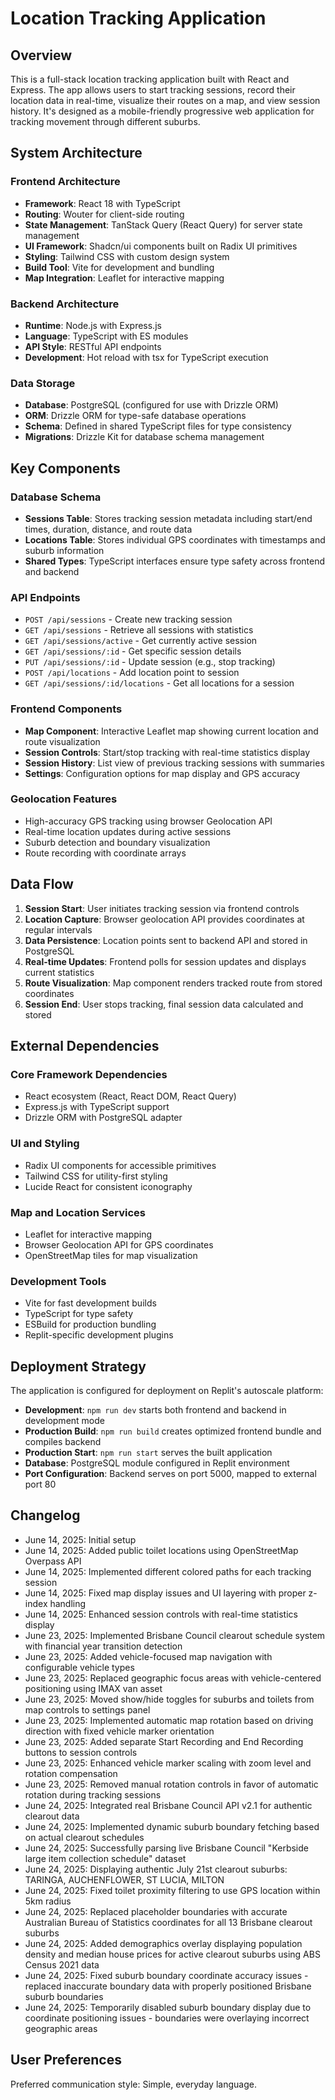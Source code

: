 # Location Tracking Application

## Overview

This is a full-stack location tracking application built with React and Express. The app allows users to start tracking sessions, record their location data in real-time, visualize their routes on a map, and view session history. It's designed as a mobile-friendly progressive web application for tracking movement through different suburbs.

## System Architecture

### Frontend Architecture
- **Framework**: React 18 with TypeScript
- **Routing**: Wouter for client-side routing
- **State Management**: TanStack Query (React Query) for server state management
- **UI Framework**: Shadcn/ui components built on Radix UI primitives
- **Styling**: Tailwind CSS with custom design system
- **Build Tool**: Vite for development and bundling
- **Map Integration**: Leaflet for interactive mapping

### Backend Architecture
- **Runtime**: Node.js with Express.js
- **Language**: TypeScript with ES modules
- **API Style**: RESTful API endpoints
- **Development**: Hot reload with tsx for TypeScript execution

### Data Storage
- **Database**: PostgreSQL (configured for use with Drizzle ORM)
- **ORM**: Drizzle ORM for type-safe database operations
- **Schema**: Defined in shared TypeScript files for type consistency
- **Migrations**: Drizzle Kit for database schema management

## Key Components

### Database Schema
- **Sessions Table**: Stores tracking session metadata including start/end times, duration, distance, and route data
- **Locations Table**: Stores individual GPS coordinates with timestamps and suburb information
- **Shared Types**: TypeScript interfaces ensure type safety across frontend and backend

### API Endpoints
- `POST /api/sessions` - Create new tracking session
- `GET /api/sessions` - Retrieve all sessions with statistics
- `GET /api/sessions/active` - Get currently active session
- `GET /api/sessions/:id` - Get specific session details
- `PUT /api/sessions/:id` - Update session (e.g., stop tracking)
- `POST /api/locations` - Add location point to session
- `GET /api/sessions/:id/locations` - Get all locations for a session

### Frontend Components
- **Map Component**: Interactive Leaflet map showing current location and route visualization
- **Session Controls**: Start/stop tracking with real-time statistics display
- **Session History**: List view of previous tracking sessions with summaries
- **Settings**: Configuration options for map display and GPS accuracy

### Geolocation Features
- High-accuracy GPS tracking using browser Geolocation API
- Real-time location updates during active sessions
- Suburb detection and boundary visualization
- Route recording with coordinate arrays

## Data Flow

1. **Session Start**: User initiates tracking session via frontend controls
2. **Location Capture**: Browser geolocation API provides coordinates at regular intervals
3. **Data Persistence**: Location points sent to backend API and stored in PostgreSQL
4. **Real-time Updates**: Frontend polls for session updates and displays current statistics
5. **Route Visualization**: Map component renders tracked route from stored coordinates
6. **Session End**: User stops tracking, final session data calculated and stored

## External Dependencies

### Core Framework Dependencies
- React ecosystem (React, React DOM, React Query)
- Express.js with TypeScript support
- Drizzle ORM with PostgreSQL adapter

### UI and Styling
- Radix UI components for accessible primitives
- Tailwind CSS for utility-first styling
- Lucide React for consistent iconography

### Map and Location Services
- Leaflet for interactive mapping
- Browser Geolocation API for GPS coordinates
- OpenStreetMap tiles for map visualization

### Development Tools
- Vite for fast development builds
- TypeScript for type safety
- ESBuild for production bundling
- Replit-specific development plugins

## Deployment Strategy

The application is configured for deployment on Replit's autoscale platform:

- **Development**: `npm run dev` starts both frontend and backend in development mode
- **Production Build**: `npm run build` creates optimized frontend bundle and compiles backend
- **Production Start**: `npm run start` serves the built application
- **Database**: PostgreSQL module configured in Replit environment
- **Port Configuration**: Backend serves on port 5000, mapped to external port 80

## Changelog

- June 14, 2025: Initial setup
- June 14, 2025: Added public toilet locations using OpenStreetMap Overpass API
- June 14, 2025: Implemented different colored paths for each tracking session
- June 14, 2025: Fixed map display issues and UI layering with proper z-index handling
- June 14, 2025: Enhanced session controls with real-time statistics display
- June 23, 2025: Implemented Brisbane Council clearout schedule system with financial year transition detection
- June 23, 2025: Added vehicle-focused map navigation with configurable vehicle types
- June 23, 2025: Replaced geographic focus areas with vehicle-centered positioning using IMAX van asset
- June 23, 2025: Moved show/hide toggles for suburbs and toilets from map controls to settings panel
- June 23, 2025: Implemented automatic map rotation based on driving direction with fixed vehicle marker orientation
- June 23, 2025: Added separate Start Recording and End Recording buttons to session controls
- June 23, 2025: Enhanced vehicle marker scaling with zoom level and rotation compensation
- June 23, 2025: Removed manual rotation controls in favor of automatic rotation during tracking sessions
- June 24, 2025: Integrated real Brisbane Council API v2.1 for authentic clearout data
- June 24, 2025: Implemented dynamic suburb boundary fetching based on actual clearout schedules
- June 24, 2025: Successfully parsing live Brisbane Council "Kerbside large item collection schedule" dataset
- June 24, 2025: Displaying authentic July 21st clearout suburbs: TARINGA, AUCHENFLOWER, ST LUCIA, MILTON
- June 24, 2025: Fixed toilet proximity filtering to use GPS location within 5km radius
- June 24, 2025: Replaced placeholder boundaries with accurate Australian Bureau of Statistics coordinates for all 13 Brisbane clearout suburbs
- June 24, 2025: Added demographics overlay displaying population density and median house prices for active clearout suburbs using ABS Census 2021 data
- June 24, 2025: Fixed suburb boundary coordinate accuracy issues - replaced inaccurate boundary data with properly positioned Brisbane suburb boundaries
- June 24, 2025: Temporarily disabled suburb boundary display due to coordinate positioning issues - boundaries were overlaying incorrect geographic areas

## User Preferences

Preferred communication style: Simple, everyday language.